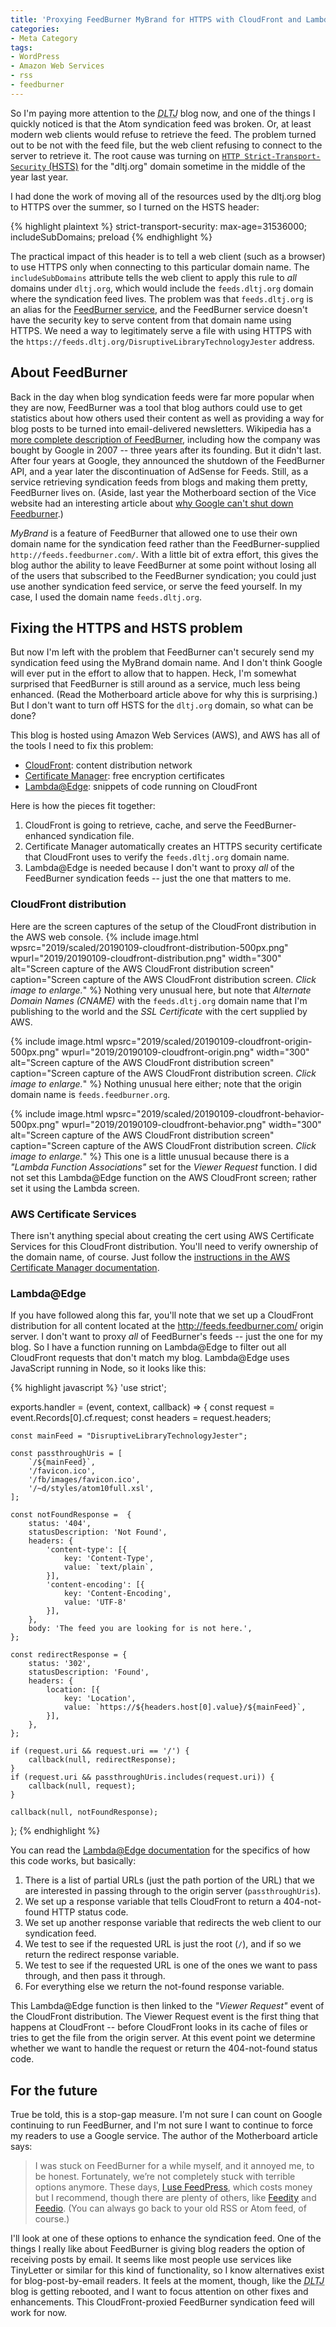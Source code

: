 ```yaml
---
title: 'Proxying FeedBurner MyBrand for HTTPS with CloudFront and Lambda at Edge'
categories:
- Meta Category
tags:
- WordPress
- Amazon Web Services
- rss
- feedburner
---
```

So I'm paying more attention to the <i><acronym title="Disruptive Library Technology Jester">DLTJ</acronym></i> blog now, and one of the things I quickly noticed is that the Atom syndication feed was broken.
Or, at least modern web clients would refuse to retrieve the feed.
The problem turned out to be not with the feed file, but the web client refusing to connect to the server to retrieve it.
The root cause was turning on [`HTTP Strict-Transport-Security` (HSTS)](https://developer.mozilla.org/en-US/docs/Web/HTTP/Headers/Strict-Transport-Security) for the "dltj.org" domain sometime in the middle of the year last year.

I had done the work of moving all of the resources used by the dltj.org blog to HTTPS over the summer, so I turned on the HSTS header:

{% highlight plaintext %}
strict-transport-security: max-age=31536000; includeSubDomains; preload
{% endhighlight %}

The practical impact of this header is to tell a web client (such as a browser) to use HTTPS only when connecting to this particular domain name.
The `includeSubDomains` attribute tells the web client to apply this rule to _all_ domains under `dltj.org`, which would include the `feeds.dltj.org` domain where the syndication feed lives.
The problem was that `feeds.dltj.org` is an alias for the [FeedBurner service](https://feedburner.google.com/), and the FeedBurner service doesn't have the security key to serve content from that domain name using HTTPS.
We need a way to legitimately serve a file with using HTTPS with the `https://feeds.dltj.org/DisruptiveLibraryTechnologyJester` address.

## About FeedBurner
Back in the day when blog syndication feeds were far more popular when they are now, FeedBurner was a tool that blog authors could use to get statistics about how others used their content as well as providing a way for blog posts to be turned into email-delivered newsletters.
Wikipedia has a [more complete description of FeedBurner](https://en.wikipedia.org/wiki/FeedBurner), including how the company was bought by Google in 2007 -- three years after its founding.
But it didn't last.
After four years at Google, they announced the shutdown of the FeedBurner API, and a year later the discontinuation of AdSense for Feeds.
Still, as a service retrieving syndication feeds from blogs and making them pretty, FeedBurner lives on.
(Aside, last year the Motherboard section of the Vice website had an interesting article about [why Google can't shut down Feedburner](https://motherboard.vice.com/en_us/article/ywqz4x/googles-forgotten-service-how-feedburner-became-a-zombie).)

*_MyBrand_* is a feature of FeedBurner that allowed one to use their own domain name for the syndication feed rather than the FeedBurner-supplied `http://feeds.feedburner.com/`.
With a little bit of extra effort, this gives the blog author the ability to leave FeedBurner at some point without losing all of the users that subscribed to the FeedBurner syndication; you could just use another syndication feed service, or serve the feed yourself.
In my case, I used the domain name `feeds.dltj.org`.

## Fixing the HTTPS and HSTS problem
But now I'm left with the problem that FeedBurner can't securely send my syndication feed using the MyBrand domain name.
And I don't think Google will ever put in the effort to allow that to happen.
Heck, I'm somewhat surprised that FeedBurner is still around as a service, much less being enhanced.
(Read the Motherboard article above for why this is surprising.)
But I don't want to turn off HSTS for the `dltj.org` domain, so what can be done?

This blog is hosted using Amazon Web Services (AWS), and AWS has all of the tools I need to fix this problem:

* [CloudFront](https://aws.amazon.com/cloudfront/): content distribution network
* [Certificate Manager](https://docs.aws.amazon.com/acm/latest/userguide/acm-overview.html): free encryption certificates
* [Lambda@Edge](https://docs.aws.amazon.com/lambda/latest/dg/lambda-edge.html): snippets of code running on CloudFront

Here is how the pieces fit together:

1. CloudFront is going to retrieve, cache, and serve the FeedBurner-enhanced syndication file.
2. Certificate Manager automatically creates an HTTPS security certificate that CloudFront uses to verify the `feeds.dltj.org` domain name.
3. Lambda@Edge is needed because I don't want to proxy _all_ of the FeedBurner syndication feeds -- just the one that matters to me.

### CloudFront distribution
Here are the screen captures of the setup of the CloudFront distribution in the AWS web console.
{% include image.html
    wpsrc="2019/scaled/20190109-cloudfront-distribution-500px.png"
    wpurl="2019/20190109-cloudfront-distribution.png"
    width="300"
    alt="Screen capture of the AWS CloudFront distribution screen"
    caption="Screen capture of the AWS CloudFront distribution screen. <i>Click image to enlarge.</i>"
%}
Nothing very unusual here, but note that _Alternate Domain Names (CNAME)_ with the `feeds.dltj.org` domain name that I'm publishing to the world and the _SSL Certificate_ with the cert supplied by AWS.

{% include image.html
    wpsrc="2019/scaled/20190109-cloudfront-origin-500px.png"
    wpurl="2019/20190109-cloudfront-origin.png"
    width="300"
    alt="Screen capture of the AWS CloudFront distribution screen"
    caption="Screen capture of the AWS CloudFront distribution screen. <i>Click image to enlarge.</i>"
%}
Nothing unusual here either; note that the origin domain name is `feeds.feedburner.org`.

{% include image.html
    wpsrc="2019/scaled/20190109-cloudfront-behavior-500px.png"
    wpurl="2019/20190109-cloudfront-behavior.png"
    width="300"
    alt="Screen capture of the AWS CloudFront distribution screen"
    caption="Screen capture of the AWS CloudFront distribution screen. <i>Click image to enlarge.</i>"
%}
This one is a little unusual because there is a _"Lambda Function Associations"_ set for the _Viewer Request_ function.
I did not set this Lambda@Edge function on the AWS CloudFront screen; rather set it using the Lambda screen.

### AWS Certificate Services
There isn't anything special about creating the cert using AWS Certificate Services for this CloudFront distribution.
You'll need to verify ownership of the domain name, of course.
Just follow the [instructions in the AWS Certificate Manager documentation](https://docs.aws.amazon.com/acm/latest/userguide/acm-services.html).

### Lambda@Edge
If you have followed along this far, you'll note that we set up a CloudFront distribution for all content located at the http://feeds.feedburner.com/ origin server.
I don't want to proxy _all_ of FeedBurner's feeds -- just the one for my blog.
So I have a function running on Lambda@Edge to filter out all CloudFront requests that don't match my blog.
Lambda@Edge uses JavaScript running in Node, so it looks like this:

{% highlight javascript %}
'use strict';

exports.handler = (event, context, callback) => {
    const request = event.Records[0].cf.request;
    const headers = request.headers;

    const mainFeed = "DisruptiveLibraryTechnologyJester";
    
    const passthroughUris = [
        `/${mainFeed}`,
        '/favicon.ico',
        '/fb/images/favicon.ico',
        '/~d/styles/atom10full.xsl',
    ];

    const notFoundResponse =  {
        status: '404',
        statusDescription: 'Not Found',
        headers: {
            'content-type': [{
                key: 'Content-Type',
                value: `text/plain`,
            }],
            'content-encoding': [{
                key: 'Content-Encoding',
                value: 'UTF-8'
            }],
        },
        body: 'The feed you are looking for is not here.',
    };
    
    const redirectResponse = {
        status: '302',
        statusDescription: 'Found',
        headers: {
            location: [{
                key: 'Location',
                value: `https://${headers.host[0].value}/${mainFeed}`,
            }],
        },
    };

    if (request.uri && request.uri == '/') {
        callback(null, redirectResponse);
    }
    if (request.uri && passthroughUris.includes(request.uri)) {
        callback(null, request);
    }

    callback(null, notFoundResponse);
};
{% endhighlight %}

You can read the [Lambda@Edge documentation](https://docs.aws.amazon.com/lambda/latest/dg/lambda-edge.html) for the specifics of how this code works, but basically:
1. There is a list of partial URLs (just the path portion of the URL) that we are interested in passing through to the origin server (`passthroughUris`).
1. We set up a response variable that tells CloudFront to return a 404-not-found HTTP status code.
1. We set up another response variable that redirects the web client to our syndication feed.
1. We test to see if the requested URL is just the root (`/`), and if so we return the redirect response variable.
1. We test to see if the requested URL is one of the ones we want to pass through, and then pass it through.
1. For everything else we return the not-found response variable.

This Lambda@Edge function is then linked to the _"Viewer Request"_ event of the CloudFront distribution.
The Viewer Request event is the first thing that happens at CloudFront -- before CloudFront looks in its cache of files or tries to get the file from the origin server.
At this event point we determine whether we want to handle the request or return the 404-not-found status code.

## For the future
True be told, this is a stop-gap measure.
I'm not sure I can count on Google continuing to run FeedBurner, and I'm not sure I want to continue to force my readers to use a Google service.
The author of the Motherboard article says:
> I was stuck on FeedBurner for a while myself, and it annoyed me, to be honest. Fortunately, we’re not completely stuck with terrible options anymore. These days, [I use FeedPress](https://feed.press/), which costs money but I recommend, though there are plenty of others, like [Feedity](https://feedity.com/) and [Feedio](http://www.feedio.co/). (You can always go back to your old RSS or Atom feed, of course.)

I'll look at one of these options to enhance the syndication feed.
One of the things I really like about FeedBurner is giving blog readers the option of receiving posts by email.
It seems like most people use services like TinyLetter or similar for this kind of functionality, so I know alternatives exist for blog-post-by-email readers.
It feels at the moment, though, like the <i><acronym title="Disruptive Library Technology Jester">DLTJ</acronym></i> blog is getting rebooted, and I want to focus attention on other fixes and enhancements.
This CloudFront-proxied FeedBurner syndication feed will work for now.